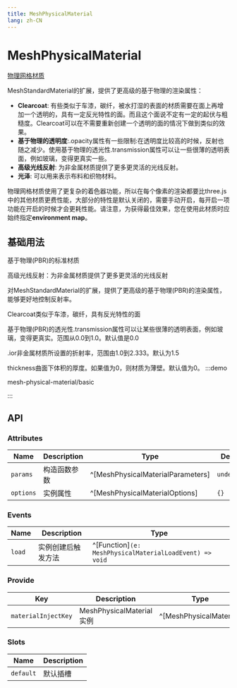 ```yaml
---
title: MeshPhysicalMaterial
lang: zh-CN
---
```


# MeshPhysicalMaterial

[物理网格材质](https://threejs.org/docs/index.html#api/zh/materials/MeshPhysicalMaterial)

MeshStandardMaterial的扩展，提供了更高级的基于物理的渲染属性：

- **Clearcoat**: 有些类似于车漆，碳纤，被水打湿的表面的材质需要在面上再增加一个透明的，具有一定反光特性的面。而且这个面说不定有一定的起伏与粗糙度。Clearcoat可以在不需要重新创建一个透明的面的情况下做到类似的效果。
- **基于物理的透明度**:.opacity属性有一些限制:在透明度比较高的时候，反射也随之减少。使用基于物理的透光性.transmission属性可以让一些很薄的透明表面，例如玻璃，变得更真实一些。
- **高级光线反射**: 为非金属材质提供了更多更灵活的光线反射。
- **光泽**: 可以用来表示布料和织物材料。

物理网格材质使用了更复杂的着色器功能，所以在每个像素的渲染都要比three.js中的其他材质更费性能，大部分的特性是默认关闭的，需要手动开启，每开启一项功能在开启的时候才会更耗性能。请注意，为获得最佳效果，您在使用此材质时应始终指定**environment map**。

## 基础用法
基于物理(PBR)的标准材质

高级光线反射：为非金属材质提供了更多更灵活的光线反射

对MeshStandardMaterial的扩展，提供了更高级的基于物理(PBR)的渲染属性，能够更好地控制反射率。

Clearcoat类似于车漆，碳纤，具有反光特性的面

基于物理(PBR)的透光性.transmission属性可以让某些很薄的透明表面，例如玻璃，变得更真实。范围从0.0到1.0。默认值是0.0

.ior非金属材质所设置的折射率，范围由1.0到2.333。默认为1.5

thickness曲面下体积的厚度。如果值为0，则材质为薄壁。默认值为0。
:::demo

mesh-physical-material/basic

:::

## API

### Attributes

| Name      | Description  | Type                              | Default     | Required |
| --------- | ------------ | --------------------------------- | ----------- | -------- |
| `params`  | 构造函数参数 | ^[MeshPhysicalMaterialParameters] | `undefined` | No       |
| `options` | 实例属性     | ^[MeshPhysicalMaterialOptions]    | `{}`        | No       |

### Events

| Name   | Description        | Type                                                    |
| ------ | ------------------ | ------------------------------------------------------- |
| `load` | 实例创建后触发方法 | ^[Function]`(e: MeshPhysicalMaterialLoadEvent) => void` |

### Provide

| Key                 | Description              | Type                    |
| ------------------- | ------------------------ | ----------------------- |
| `materialInjectKey` | MeshPhysicalMaterial实例 | ^[MeshPhysicalMaterial] |

### Slots

| Name      | Description |
| --------- | ----------- |
| `default` | 默认插槽    |

